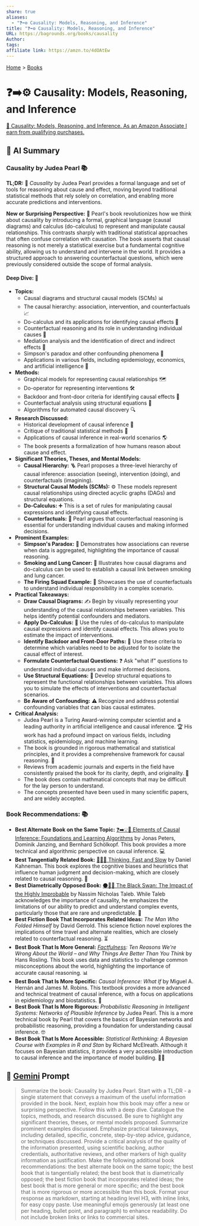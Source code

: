 ```yaml
---
share: true
aliases:
  - "❓➡️⚙️ Causality: Models, Reasoning, and Inference"
title: "❓➡️⚙️ Causality: Models, Reasoning, and Inference"
URL: https://bagrounds.org/books/causality
Author: 
tags: 
affiliate link: https://amzn.to/4dOAtEw
---
```

[Home](../index.md) > [Books](./index.md)  
# ❓➡️⚙️ Causality: Models, Reasoning, and Inference  
[🛒 Causality: Models, Reasoning, and Inference. As an Amazon Associate I earn from qualifying purchases.](https://amzn.to/4dOAtEw)  
  
## 🤖 AI Summary  
### Causality by Judea Pearl 📚  
**TL;DR:** 🎯 *Causality* by Judea Pearl provides a formal language and set of tools for reasoning about cause and effect, moving beyond traditional statistical methods that rely solely on correlation, and enabling more accurate predictions and interventions.  
  
**New or Surprising Perspective:** 🤔 Pearl's book revolutionizes how we think about causality by introducing a formal, graphical language (causal diagrams) and calculus (do-calculus) to represent and manipulate causal relationships. This contrasts sharply with traditional statistical approaches that often confuse correlation with causation. The book asserts that causal reasoning is not merely a statistical exercise but a fundamental cognitive ability, allowing us to understand and intervene in the world. It provides a structured approach to answering counterfactual questions, which were previously considered outside the scope of formal analysis.  
  
#### **Deep Dive:** 🔬  
* **Topics:**  
    * Causal diagrams and structural causal models (SCMs) 📊  
    * The causal hierarchy: association, intervention, and counterfactuals 📈  
    * Do-calculus and its applications for identifying causal effects 🧮  
    * Counterfactual reasoning and its role in understanding individual causes 💭  
    * Mediation analysis and the identification of direct and indirect effects 🔗  
    * Simpson's paradox and other confounding phenomena 🤯  
    * Applications in various fields, including epidemiology, economics, and artificial intelligence 🤖  
* **Methods:**  
    * Graphical models for representing causal relationships 🗺️  
    * Do-operator for representing interventions 🛠️  
    * Backdoor and front-door criteria for identifying causal effects 🚪  
    * Counterfactual analysis using structural equations 📝  
    * Algorithms for automated causal discovery 🔍  
* **Research Discussed:**  
    * Historical development of causal inference 📜  
    * Critique of traditional statistical methods 🚫  
    * Applications of causal inference in real-world scenarios 🌎  
    * The book presents a formalization of how humans reason about cause and effect.  
* **Significant Theories, Theses, and Mental Models:**  
    * **Causal Hierarchy:** 🪜 Pearl proposes a three-level hierarchy of causal inference: association (seeing), intervention (doing), and counterfactuals (imagining).  
    * **Structural Causal Models (SCMs):** ⚙️ These models represent causal relationships using directed acyclic graphs (DAGs) and structural equations.  
    * **Do-Calculus:** ➕ This is a set of rules for manipulating causal expressions and identifying causal effects.  
    * **Counterfactuals:** 💭 Pearl argues that counterfactual reasoning is essential for understanding individual causes and making informed decisions.  
* **Prominent Examples:**  
    * **Simpson's Paradox:** 🧩 Demonstrates how associations can reverse when data is aggregated, highlighting the importance of causal reasoning.  
    * **Smoking and Lung Cancer:** 🚬 Illustrates how causal diagrams and do-calculus can be used to establish a causal link between smoking and lung cancer.  
    * **The Firing Squad Example:** 🔫 Showcases the use of counterfactuals to understand individual responsibility in a complex scenario.  
* **Practical Takeaways:**  
    * **Draw Causal Diagrams:** ✍️ Begin by visually representing your understanding of the causal relationships between variables. This helps identify potential confounders and mediators.  
    * **Apply Do-Calculus:** 🧮 Use the rules of do-calculus to manipulate causal expressions and identify causal effects. This allows you to estimate the impact of interventions.  
    * **Identify Backdoor and Front-Door Paths:** 🚪 Use these criteria to determine which variables need to be adjusted for to isolate the causal effect of interest.  
    * **Formulate Counterfactual Questions:** ❓ Ask "what if" questions to understand individual causes and make informed decisions.  
    * **Use Structural Equations:** 📝 Develop structural equations to represent the functional relationships between variables. This allows you to simulate the effects of interventions and counterfactual scenarios.  
    * **Be Aware of Confounding:** ⚠️ Recognize and address potential confounding variables that can bias causal estimates.  
* **Critical Analysis:**  
    * Judea Pearl is a Turing Award-winning computer scientist and a leading authority in artificial intelligence and causal inference. 🏆 His work has had a profound impact on various fields, including statistics, epidemiology, and machine learning.  
    * The book is grounded in rigorous mathematical and statistical principles, and it provides a comprehensive framework for causal reasoning. 💯  
    * Reviews from academic journals and experts in the field have consistently praised the book for its clarity, depth, and originality. 🌟  
    * The book does contain mathmatical concepts that may be difficult for the lay person to understand.  
    * The concepts presented have been used in many scientific papers, and are widely accepted.  
  
### **Book Recommendations:** 📚  
* **Best Alternate Book on the Same Topic:** [❓➡️💡🧮 Elements of Causal Inference: Foundations and Learning Algorithms](./elements-of-causal-inference-foundations-and-learning-algorithms.md) by Jonas Peters, Dominik Janzing, and Bernhard Schölkopf. This book provides a more technical and algorithmic perspective on causal inference. 💻  
* **Best Tangentially Related Book:** [🤔🐇🐢 Thinking, Fast and Slow](./thinking-fast-and-slow.md) by Daniel Kahneman. This book explores the cognitive biases and heuristics that influence human judgment and decision-making, which are closely related to causal reasoning. 🧠  
* **Best Diametrically Opposed Book:** [⚫🦢🎲 The Black Swan: The Impact of the Highly Improbable](./the-black-swan-the-impact-of-the-highly-improbable.md) by Nassim Nicholas Taleb. While Taleb acknowledges the importance of causality, he emphasizes the limitations of our ability to predict and understand complex events, particularly those that are rare and unpredictable. 🦢  
* **Best Fiction Book That Incorporates Related Ideas:** *The Man Who Folded Himself* by David Gerrold. This science fiction novel explores the implications of time travel and alternate realities, which are closely related to counterfactual reasoning. ⏳  
* **Best Book That Is More General:** *[Factfulness](./factfulness.md): Ten Reasons We're Wrong About the World – and Why Things Are Better Than You Think* by Hans Rosling. This book uses data and statistics to challenge common misconceptions about the world, highlighting the importance of accurate causal reasoning. 📊  
* **Best Book That Is More Specific:** *Causal Inference: What If* by Miguel A. Hernán and James M. Robins. This textbook provides a more advanced and technical treatment of causal inference, with a focus on applications in epidemiology and biostatistics. 🔬  
* **Best Book That Is More Rigorous:** *Probabilistic Reasoning in Intelligent Systems: Networks of Plausible Inference* by Judea Pearl. This is a more technical book by Pearl that covers the basics of Bayesian networks and probabilistic reasoning, providing a foundation for understanding causal inference. 🤓  
* **Best Book That Is More Accessible:** *Statistical Rethinking: A Bayesian Course with Examples in R and Stan* by Richard McElreath. Although it focuses on Bayesian statistics, it provides a very accessible introduction to causal inference and the importance of model building. 🧑‍🏫  
  
## 💬 [Gemini](https://gemini.google.com) Prompt  
> Summarize the book: Causality by Judea Pearl. Start with a TL;DR - a single statement that conveys a maximum of the useful information provided in the book. Next, explain how this book may offer a new or surprising perspective. Follow this with a deep dive. Catalogue the topics, methods, and research discussed. Be sure to highlight any significant theories, theses, or mental models proposed. Summarize prominent examples discussed. Emphasize practical takeaways, including detailed, specific, concrete, step-by-step advice, guidance, or techniques discussed. Provide a critical analysis of the quality of the information presented, using scientific backing, author credentials, authoritative reviews, and other markers of high quality information as justification. Make the following additional book recommendations: the best alternate book on the same topic; the best book that is tangentially related; the best book that is diametrically opposed; the best fiction book that incorporates related ideas; the best book that is more general or more specific; and the best book that is more rigorous or more accessible than this book. Format your response as markdown, starting at heading level H3, with inline links, for easy copy paste. Use meaningful emojis generously (at least one per heading, bullet point, and paragraph) to enhance readability. Do not include broken links or links to commercial sites.